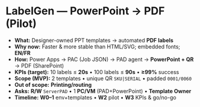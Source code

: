 # LabelGen — PowerPoint → PDF (Pilot)

- **What:** Designer-owned PPT templates → automated **PDF labels**
- **Why now:** Faster & more stable than HTML/SVG; embedded fonts; **EN/FR**
- **How:** Power Apps → PAC (Job JSON) → PAD agent → **PowerPoint + QR** → PDF (SharePoint)
- **KPIs (target):** 10 labels ≤ **20s** • 100 labels ≤ **90s** • **≥99%** success
- **Scope (MVP):** 2 templates • unique QR `SKU|SERIAL` • padded `0001/0060`
- **Out of scope:** **Printing/routing**
- **Asks:** **R/W** `ServerPAD` • 1 **PC/VM** (PAD+PowerPoint) • **Template Owner**
- **Timeline:** **W0–1** env+templates • **W2** pilot • **W3** KPIs & go/no-go
